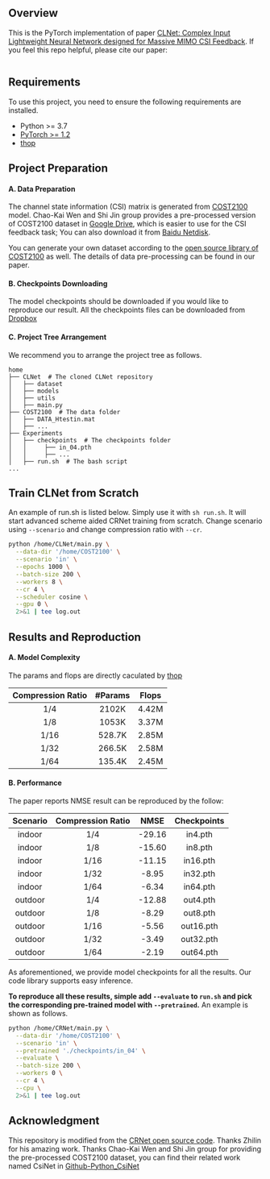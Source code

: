 ## Overview

This is the PyTorch implementation of paper [CLNet: Complex Input Lightweight Neural
Network designed for Massive MIMO CSI Feedback](link).
If you feel this repo helpful, please cite our paper:

```

```


## Requirements

To use this project, you need to ensure the following requirements are installed.

- Python >= 3.7
- [PyTorch >= 1.2](https://pytorch.org/get-started/locally/)
- [thop](https://github.com/Lyken17/pytorch-OpCounter)

## Project Preparation

#### A. Data Preparation

The channel state information (CSI) matrix is generated from [COST2100](https://ieeexplore.ieee.org/document/6393523) model. Chao-Kai Wen and Shi Jin group provides a pre-processed version of COST2100 dataset in [Google Drive](https://drive.google.com/drive/folders/1_lAMLk_5k1Z8zJQlTr5NRnSD6ACaNRtj?usp=sharing), which is easier to use for the CSI feedback task; You can also download it from [Baidu Netdisk](https://pan.baidu.com/s/1Ggr6gnsXNwzD4ULbwqCmjA).

You can generate your own dataset according to the [open source library of COST2100](https://github.com/cost2100/cost2100) as well. The details of data pre-processing can be found in our paper.

#### B. Checkpoints Downloading

The model checkpoints should be downloaded if you would like to reproduce our result. All the checkpoints files can be downloaded from [Dropbox]()

#### C. Project Tree Arrangement

We recommend you to arrange the project tree as follows.

```
home
├── CLNet  # The cloned CLNet repository
│   ├── dataset
│   ├── models
│   ├── utils
│   ├── main.py
├── COST2100  # The data folder
│   ├── DATA_Htestin.mat
│   ├── ...
├── Experiments
│   ├── checkpoints  # The checkpoints folder
│   │     ├── in_04.pth
│   │     ├── ...
│   ├── run.sh  # The bash script
...
```

## Train CLNet from Scratch

An example of run.sh is listed below. Simply use it with `sh run.sh`. It will start advanced scheme aided CRNet training from scratch. Change scenario using `--scenario` and change compression ratio with `--cr`.

``` bash
python /home/CLNet/main.py \
  --data-dir '/home/COST2100' \
  --scenario 'in' \
  --epochs 1000 \
  --batch-size 200 \
  --workers 8 \
  --cr 4 \
  --scheduler cosine \
  --gpu 0 \
  2>&1 | tee log.out
```

## Results and Reproduction

#### A. Model Complexity

The params and flops are directly caculated by [thop](https://github.com/Lyken17/pytorch-OpCounter)

 | Compression Ratio | #Params | Flops | 
 | :--: | :--: | :--: | 
 | 1/4 | 2102K | 4.42M | 
 | 1/8 | 1053K | 3.37M |
 | 1/16 | 528.7K | 2.85M | 
 | 1/32 | 266.5K | 2.58M | 
 | 1/64 | 135.4K | 2.45M | 
 


#### B. Performance

The paper reports NMSE result can be reproduced by the follow:

|Scenario | Compression Ratio | NMSE | Checkpoints
|:--: | :--: | :--: | :--: | 
|indoor | 1/4 | -29.16 |  in4.pth |
|indoor | 1/8 |  -15.60|  in8.pth|
|indoor | 1/16 | -11.15 |  in16.pth|
|indoor | 1/32 | -8.95 |  in32.pth|
|indoor | 1/64 | -6.34 |  in64.pth|
|outdoor | 1/4 | -12.88 | out4.pth|
|outdoor | 1/8 | -8.29 |  out8.pth|
|outdoor | 1/16 | -5.56 |  out16.pth|
|outdoor | 1/32 | -3.49 |  out32.pth|
|outdoor | 1/64 | -2.19 |  out64.pth|

As aforementioned, we provide model checkpoints for all the results. Our code library supports easy inference. 

**To reproduce all these results, simple add `--evaluate` to `run.sh` and pick the corresponding pre-trained model with `--pretrained`.** An example is shown as follows.

``` bash
python /home/CRNet/main.py \
  --data-dir '/home/COST2100' \
  --scenario 'in' \
  --pretrained './checkpoints/in_04' \
  --evaluate \
  --batch-size 200 \
  --workers 0 \
  --cr 4 \
  --cpu \
  2>&1 | tee log.out

```

## Acknowledgment

This repository is modified from the [CRNet open source code](https://github.com/Kylin9511/CRNet). Thanks Zhilin for his amazing work.
Thanks Chao-Kai Wen and Shi Jin group for providing the pre-processed COST2100 dataset, you can find their related work named CsiNet in [Github-Python_CsiNet](https://github.com/sydney222/Python_CsiNet) 

